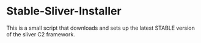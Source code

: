 # Stable-Sliver-Installer
This is a small script that downloads and sets up the latest STABLE version of the sliver C2 framework.
